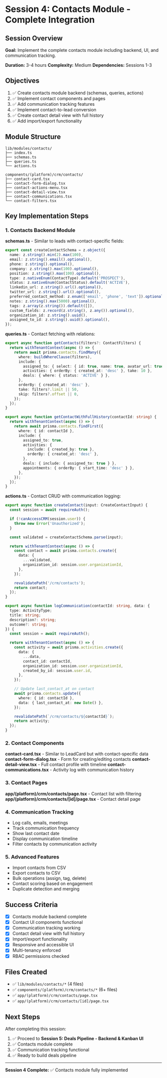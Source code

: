 # Session 4: Contacts Module - Complete Integration

## Session Overview
**Goal:** Implement the complete contacts module including backend, UI, and communication tracking.

**Duration:** 3-4 hours
**Complexity:** Medium
**Dependencies:** Sessions 1-3

## Objectives

1. ✅ Create contacts module backend (schemas, queries, actions)
2. ✅ Implement contact components and pages
3. ✅ Add communication tracking features
4. ✅ Implement contact-to-lead conversion
5. ✅ Create contact detail view with full history
6. ✅ Add import/export functionality

## Module Structure

```
lib/modules/contacts/
├── index.ts
├── schemas.ts
├── queries.ts
└── actions.ts

components/(platform)/crm/contacts/
├── contact-card.tsx
├── contact-form-dialog.tsx
├── contact-actions-menu.tsx
├── contact-detail-view.tsx
├── contact-communications.tsx
└── contact-filters.tsx
```

## Key Implementation Steps

### 1. Contacts Backend Module

**schemas.ts** - Similar to leads with contact-specific fields:
```typescript
export const createContactSchema = z.object({
  name: z.string().min(2).max(100),
  email: z.string().email().optional(),
  phone: z.string().optional(),
  company: z.string().max(100).optional(),
  position: z.string().max(100).optional(),
  type: z.nativeEnum(ContactType).default('PROSPECT'),
  status: z.nativeEnum(ContactStatus).default('ACTIVE'),
  linkedin_url: z.string().url().optional(),
  twitter_url: z.string().url().optional(),
  preferred_contact_method: z.enum(['email', 'phone', 'text']).optional(),
  notes: z.string().max(5000).optional(),
  tags: z.array(z.string()).default([]),
  custom_fields: z.record(z.string(), z.any()).optional(),
  organization_id: z.string().uuid(),
  assigned_to_id: z.string().uuid().optional(),
});
```

**queries.ts** - Contact fetching with relations:
```typescript
export async function getContacts(filters?: ContactFilters) {
  return withTenantContext(async () => {
    return await prisma.contacts.findMany({
      where: buildWhereClause(filters),
      include: {
        assigned_to: { select: { id: true, name: true, avatar_url: true } },
        activities: { orderBy: { created_at: 'desc' }, take: 10 },
        deals: { where: { status: 'ACTIVE' } },
      },
      orderBy: { created_at: 'desc' },
      take: filters?.limit || 50,
      skip: filters?.offset || 0,
    });
  });
}

export async function getContactWithFullHistory(contactId: string) {
  return withTenantContext(async () => {
    return await prisma.contacts.findFirst({
      where: { id: contactId },
      include: {
        assigned_to: true,
        activities: {
          include: { created_by: true },
          orderBy: { created_at: 'desc' },
        },
        deals: { include: { assigned_to: true } },
        appointments: { orderBy: { start_time: 'desc' } },
      },
    });
  });
}
```

**actions.ts** - Contact CRUD with communication logging:
```typescript
export async function createContact(input: CreateContactInput) {
  const session = await requireAuth();

  if (!canAccessCRM(session.user)) {
    throw new Error('Unauthorized');
  }

  const validated = createContactSchema.parse(input);

  return withTenantContext(async () => {
    const contact = await prisma.contacts.create({
      data: {
        ...validated,
        organization_id: session.user.organizationId,
      },
    });

    revalidatePath('/crm/contacts');
    return contact;
  });
}

export async function logCommunication(contactId: string, data: {
  type: ActivityType;
  title: string;
  description?: string;
  outcome?: string;
}) {
  const session = await requireAuth();

  return withTenantContext(async () => {
    const activity = await prisma.activities.create({
      data: {
        ...data,
        contact_id: contactId,
        organization_id: session.user.organizationId,
        created_by_id: session.user.id,
      },
    });

    // Update last_contact_at on contact
    await prisma.contacts.update({
      where: { id: contactId },
      data: { last_contact_at: new Date() },
    });

    revalidatePath(`/crm/contacts/${contactId}`);
    return activity;
  });
}
```

### 2. Contact Components

**contact-card.tsx** - Similar to LeadCard but with contact-specific data
**contact-form-dialog.tsx** - Form for creating/editing contacts
**contact-detail-view.tsx** - Full contact profile with timeline
**contact-communications.tsx** - Activity log with communication history

### 3. Contact Pages

**app/(platform)/crm/contacts/page.tsx** - Contact list with filtering
**app/(platform)/crm/contacts/[id]/page.tsx** - Contact detail page

### 4. Communication Tracking

- Log calls, emails, meetings
- Track communication frequency
- Show last contact date
- Display communication timeline
- Filter contacts by communication activity

### 5. Advanced Features

- Import contacts from CSV
- Export contacts to CSV
- Bulk operations (assign, tag, delete)
- Contact scoring based on engagement
- Duplicate detection and merging

## Success Criteria

- [x] Contacts module backend complete
- [x] Contact UI components functional
- [x] Communication tracking working
- [x] Contact detail view with full history
- [x] Import/export functionality
- [x] Responsive and accessible UI
- [x] Multi-tenancy enforced
- [x] RBAC permissions checked

## Files Created

- ✅ `lib/modules/contacts/*` (4 files)
- ✅ `components/(platform)/crm/contacts/*` (6+ files)
- ✅ `app/(platform)/crm/contacts/page.tsx`
- ✅ `app/(platform)/crm/contacts/[id]/page.tsx`

## Next Steps

After completing this session:

1. ✅ Proceed to **Session 5: Deals Pipeline - Backend & Kanban UI**
2. ✅ Contacts module complete
3. ✅ Communication tracking functional
4. ✅ Ready to build deals pipeline

---

**Session 4 Complete:** ✅ Contacts module fully implemented
